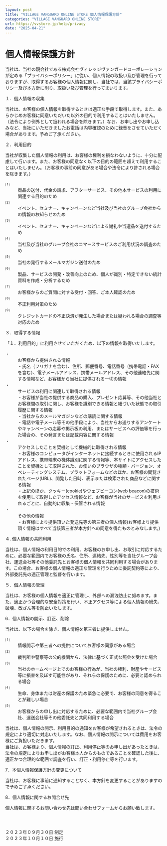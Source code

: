 ```yaml
---
layout: post
title: "VILLAGE VANGUARD ONLINE STORE 個人情報保護方針"
categories: "VILLAGE VANGUARD ONLINE STORE"
url: https://vvstore.jp/help/privacy
date: "2025-04-21"
---
```


<div class="ec-layoutRole__contents">


<div class="ec-layoutRole__main">

<div class="ec-role">
<div class="ec-pageHeader">
<h1>個人情報保護方針</h1>
</div>
<div class="ec-off1Grid">
<div class="ec-off1Grid__cell">
<p>当社は、当社の親会社である株式会社ヴィレッジヴァンガードコーポレーションが定める「プライバシーポリシー」に従い、個人情報の取扱い及び管理を行っておりますが、取得するお客様の個人情報に関し、当社では、当該プライバシーポリシー及び本方針に則り、取扱い及び管理を行ってまいります。</p>
</div>
</div>
<div class="ec-off1Grid">
<div class="ec-off1Grid__cell">
<div class="ec-heading-bold">１．個人情報の収集</div>
<p>当社は、お客様の個人情報を取得するときは適正な手段で取得します。また、あらかじめお客様に同意いただいた以外の目的で利用することはいたしません。（法令により例外として扱われる場合を除きます。）なお、お申し出やお申し込みなど、当社にいただきましたお電話は内容確認のために録音をさせていただく場合があります。予めご了承ください。</p>
</div>
</div>
<div class="ec-off1Grid">
<div class="ec-off1Grid__cell">
<div class="ec-heading-bold">２．利用目的</div>
<p>当社が収集した個人情報の利用は、お客様の権利を損なわないように、十分に配慮して行います。また、お客様の同意なく以下の目的の範囲を超えて利用することはいたしません。（お客様の事前の同意がある場合や法令により許される場合を除きます。）</p>
<dl class="num_list">
<dt>⑴</dt><dd>商品の送付、代金の請求、アフターサービス、その他本サービスの利用に関連する目的のため</dd>
<dt>⑵</dt><dd>イベント、セミナー、キャンペーンなど当社及び当社のグループ会社からの情報のお知らせのため</dd>
<dt>⑶</dt><dd>イベント、セミナー、キャンペーンなどによる謝礼や当選品を送付するため</dd>
<dt>⑷</dt><dd>当社及び当社のグループ会社のコマースサービスのご利用状況の調査のため</dd>
<dt>⑸</dt><dd>当社の発行するメールマガジン送付のため</dd>
<dt>⑹</dt><dd>製品、サービスの開発・改善向上のため、個人が識別・特定できない統計資料を作成・分析するため</dd>
<dt>⑺</dt><dd>お客様からのご質問に対する受付・回答、ご本人確認のため</dd>
<dt>⑻</dt><dd>不正利用対策のため</dd>
<dt>⑼</dt><dd>クレジットカードの不正決済が発生した場合または疑われる場合の調査等対応のため</dd>
</dl>
</div>
</div>
<div class="ec-off1Grid">
<div class="ec-off1Grid__cell">
<div class="ec-heading-bold">３．取得する情報</div>
<p>「１．利用目的」に利用させていただくため、以下の情報を取得いたします。</p>
<dl class="num_list">
<dt>・
</dt><dd>お客様から提供される情報</dd>
<dd>・氏名（フリガナを含む）、住所、郵便番号、電話番号（携帯電話・FAXを含む）、電子メールアドレス、携帯メールアドレス、その他連絡先に関する情報など、お客様から当社に提供される一切の情報</dd>

<dt>・
</dt><dd>サービスの利用に関連して取得される情報</dd>
<dd>・お客様が当社の提供する商品の購入、プレゼント応募等、その他当社とお客様間の取引に関し、お客様を識別できる情報と紐づいた状態での取引履歴に関する情報</dd>
<dd>・当社からのメールマガジンなどの購読に関する情報</dd>
<dd>・電話や電子メール等その他手段により、当社からお送りするアンケートやキャンペーンの応募や掲示板の利用、またはサービスへの評価等を行った場合の、その発言または記載内容に関する情報</dd>

<dt>・
</dt><dd>アクセスしたことを契機として機械的に取得される情報</dd>
<dd>・お客様のコンピュータがインターネットに接続するときに使用されるIPアドレス、携帯端末の機体識別に関する情報等、本サイトにアクセスしたことを契機として取得された、お使いのブラウザの種類・バージョン、オペレーティングシステム、プラットフォームなどのほか、お客様の閲覧されたページ(URL)、閲覧した日時、表示または検索された商品などに関する情報 </dd>
<dd>・上記のほか、クッキー(cookie)やウェブビーコン(web beacon)の技術を使用して取得したアクセス情報など、お客様が当社のサービスを利用されるごとに、自動的に収集・保管される情報</dd>

<dt>・
</dt><dd>その他の情報</dd>
<dd>・お客様により提供頂いた発送先等の第三者の個人情報(お客様より提供頂く情報はすべて当該第三者が本方針への同意を得たものとみなします。)</dd>

</dl>
</div>
</div>
<div class="ec-off1Grid">
<div class="ec-off1Grid__cell">
<div class="ec-heading-bold">４. 個人情報の共同利用</div>
<p>当社は、個人情報の利用目的での利用、お客様のお申し出、お取引に対応するために、必要な範囲内でお客様の氏名、住所、連絡先、性別等を当社グループ会社、運送会社等その他委託先とお客様の個人情報を共同利用する場合があります。この場合、お客様の個人情報の適正な管理を行うために委託契約等により、外部委託先の適正管理と監督を行います。</p>
</div>
</div>
<div class="ec-off1Grid">
<div class="ec-off1Grid__cell">
<div class="ec-heading-bold">５．個人情報の管理</div>
<p>当社は、お客様の個人情報を適正に管理し、外部への漏洩防止に努めます。また、適正かつ合理的な安全対策を行い、不正アクセス等による個人情報の紛失、破壊、改ざん等を防止いたします。</p>
</div>
</div>
<div class="ec-off1Grid">
<div class="ec-off1Grid__cell">
<div class="ec-heading-bold">6．個人情報の開示、訂正、削除</div>
<p>当社は、以下の場合を除き、個人情報を第三者に提供しません。</p>
<dl class="num_list">
<dt>⑴
</dt><dd>情報開示や第三者への提供についてお客様の同意がある場合</dd>

<dt>⑵
</dt><dd>裁判所や警察等の公的機関から、法律に基づく正式な照会を受けた場合</dd>

<dt>⑶
</dt><dd>当社のホームページ上でのお客様の行為が、当社の権利、財産やサービス等に損害を及ぼす可能性があり、それらの保護のために、必要と認められる場合</dd>

<dt>⑷
</dt><dd>生命、身体または財産の保護のため緊急に必要で、お客様の同意を得ることが難しい場合</dd>

<dt>⑸
</dt><dd>お客様からの申し出に対応するために、必要な範囲内で当社グループ会社、運送会社等その他委託先と共同利用する場合</dd>

</dl>
<p>当社は、個人情報の開示、利用目的の通知をお客様が希望されるときは、法令の規定により適切に対応いたします。なお、個人情報の開示については費用をお客様にご負担いただきます。
<br>当社は、お客様より、個人情報の訂正、利用停止等のお申し出があったときは、法令の規定によりお申し出がお客様本人からのものであることを確認した後に、適正かつ合理的な範囲で調査を行い、訂正・利用停止等を行います。
</p>
</div>
</div>
<div class="ec-off1Grid">
<div class="ec-off1Grid__cell">
<div class="ec-heading-bold">7．本個人情報保護方針の変更について</div>
<p>当社は、お客様に事前に通知することなく、本方針を変更することがありますので予めご了承ください。</p>
</div>
</div>
<div class="ec-off1Grid">
<div class="ec-off1Grid__cell">
<div class="ec-heading-bold">8．個人情報に関するお問合せ先</div>
<p>個人情報に関するお問い合わせ先は問い合わせフォームからお願い致します。</p>
</div>
</div>

<div class="ec-off1Grid" style="padding-top: 30px;">
<div class="ec-off1Grid__cell">
<div class="ec-heading-bold"></div>
<p>２０２３年０９月３０日 制定
<br>２０２３年１０月１０日 施行
</p>
</div>
</div>

</div>

<div class="ec-layoutRole__mainBottom">
<!-- ▼お知らせ(カート商品一覧下部エリア) -->

<!-- ▲お知らせ(カート商品一覧下部エリア) -->
<!-- ▼ショッピングカートPC/SP おすすめ商品の上 バナー -->

<!-- ▲ショッピングカートPC/SP おすすめ商品の上 バナー -->
<!-- ▼おすすめ商品(ナビプラス) -->

<!-- ▲おすすめ商品(ナビプラス) -->

</div>
</div>

</div>